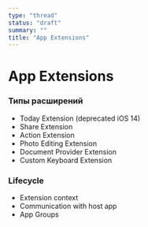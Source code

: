 ```yaml
---
type: "thread"
status: "draft"
summary: ""
title: "App Extensions"
---
```


# App Extensions


### Типы расширений
- Today Extension (deprecated iOS 14)
- Share Extension
- Action Extension
- Photo Editing Extension
- Document Provider Extension
- Custom Keyboard Extension

### Lifecycle
- Extension context
- Communication with host app
- App Groups

